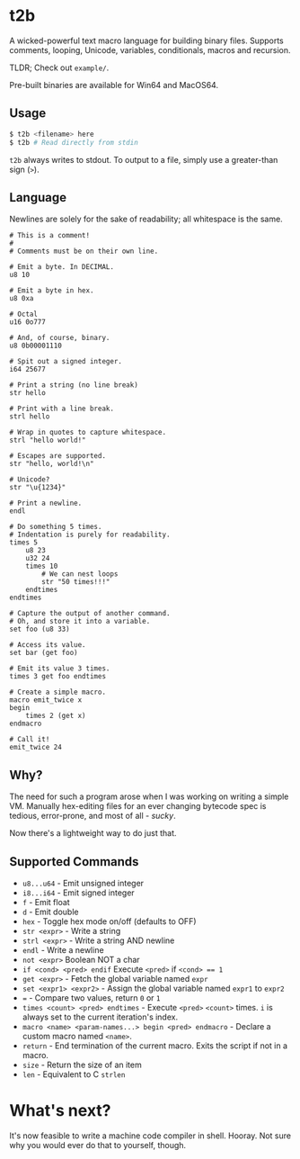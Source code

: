 # t2b
A wicked-powerful text macro language for building binary files.
Supports comments, looping, Unicode, variables, conditionals, macros and recursion.

TLDR; Check out `example/`.

Pre-built binaries are available for Win64 and MacOS64.

## Usage
```bash
$ t2b <filename> here
$ t2b # Read directly from stdin
```

`t2b` always writes to stdout. To output to a file, simply use a greater-than sign (`>`).

## Language
Newlines are solely for the sake of readability; all whitespace is the same.

```t2b
# This is a comment!
#
# Comments must be on their own line.

# Emit a byte. In DECIMAL.
u8 10

# Emit a byte in hex.
u8 0xa

# Octal
u16 0o777

# And, of course, binary.
u8 0b00001110

# Spit out a signed integer.
i64 25677

# Print a string (no line break)
str hello

# Print with a line break.
strl hello

# Wrap in quotes to capture whitespace.
strl "hello world!"

# Escapes are supported.
str "hello, world!\n"

# Unicode?
str "\u{1234}"

# Print a newline.
endl

# Do something 5 times.
# Indentation is purely for readability.
times 5
    u8 23
    u32 24
    times 10
        # We can nest loops
        str "50 times!!!"
    endtimes
endtimes

# Capture the output of another command.
# Oh, and store it into a variable.
set foo (u8 33)

# Access its value.
set bar (get foo)

# Emit its value 3 times.
times 3 get foo endtimes

# Create a simple macro.
macro emit_twice x
begin
    times 2 (get x)
endmacro

# Call it!
emit_twice 24
```

## Why?
The need for such a program arose when I was working on writing a simple VM.
Manually hex-editing files for an ever changing bytecode spec is tedious, error-prone,
and most of all - *sucky*.

Now there's a lightweight way to do just that.

## Supported Commands
* `u8...u64` - Emit unsigned integer
* `i8...i64` - Emit signed integer
* `f` - Emit float
* `d` - Emit double
* `hex` - Toggle hex mode on/off (defaults to OFF)
* `str <expr>` - Write a string
* `strl <expr>` - Write a string AND newline
* `endl` - Write a newline
* `not <expr>` Boolean NOT a char
* `if <cond> <pred> endif` Execute `<pred>` if `<cond> == 1`
* `get <expr>` - Fetch the global variable named `expr`
* `set <expr1> <expr2>` - Assign the global variable named `expr1` to `expr2`
* `=` - Compare two values, return `0` or `1`
* `times <count> <pred> endtimes` - Execute `<pred>` `<count>` times. `i` is always set to the current iteration's index.
* `macro <name> <param-names...> begin <pred> endmacro` - Declare a custom macro named `<name>`.
* `return` - End termination of the current macro. Exits the script if not in a macro.
* `size` - Return the size of an item
* `len` - Equivalent to C `strlen`

# What's next?
It's now feasible to write a machine code compiler in shell. Hooray.
Not sure why you would ever do that to yourself, though.
